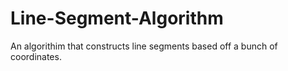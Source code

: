 # Line-Segment-Algorithm
An algorithim that constructs line segments based off a bunch of coordinates.
